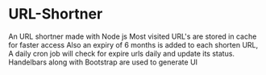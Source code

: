 # URL-Shortner
An URL shortner made with Node js
Most visited URL's are stored in cache for faster access
Also an expiry of 6 months is added to each shorten URL, A daily cron job will check for expire urls daily and update its status.
Handelbars along with Bootstrap are used to generate UI
